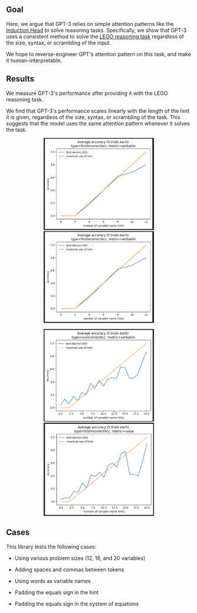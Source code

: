 

## Goal



Here, we argue that GPT-3 relies on simple attention patterns like the [Induction Head](https://transformer-circuits.pub/2022/in-context-learning-and-induction-heads/index.html) to solve reasoning tasks.
Specifically, we show that GPT-3 uses a consistent method to solve the [LEGO reasoning task](https://arxiv.org/pdf/2206.04301.pdf) regardless of the size, syntax, or scrambling of the input.

We hope to reverse-engineer GPT's attention pattern on this task, and make it human-interpretable. 


## Results

We measure GPT-3's performance after providing it with the LEGO reasoning task.  

We find that GPT-3's performance scales linearly with the length of the hint it is given, regardless of the size, syntax, or scrambling of the task. This suggests that the model uses the same attention pattern whenever it solves the task.

<p align="center">
<img src="images/1.png" alt="12 hints 1" width="300"/>
<img src="images/2.png" alt="12 hints 2" width="300"/>
</p>

<p align="center">
<img src="images/3.png" alt="20 hints 1" width="300"/>
<img src="images/4.png" alt="20 hints 2" width="300"/>
</p>




## Cases


This library tests the following cases:


- Using various problem sizes (12, 16, and 20 variables)

- Adding spaces and commas between tokens

- Using words as variable names

- Padding the equals sign in the hint

- Padding the equals sign in the system of equations


